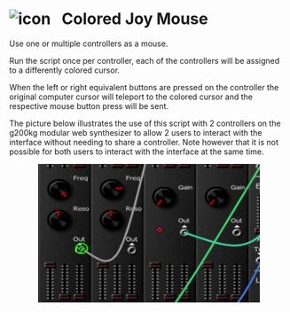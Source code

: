 # <img src="mouseBlue.ico" alt="icon" width="32" height="32"/> &nbsp; Colored Joy Mouse

Use one or multiple controllers as a mouse. 

Run the script once per controller, each of the controllers will be assigned to a differently colored cursor.

When the left or right equivalent buttons are pressed on the controller the original computer cursor will teleport to the colored cursor and the respective mouse button press will be sent.

The picture below illustrates the use of this script with 2 controllers on the g200kg modular web synthesizer to allow 2 users to interact with the interface without needing to share a controller. Note however that it is not possible for both users to interact with the interface at the same time.


<p align="center">
<img src="example.jpg" width="400" height="250" />
</p>
